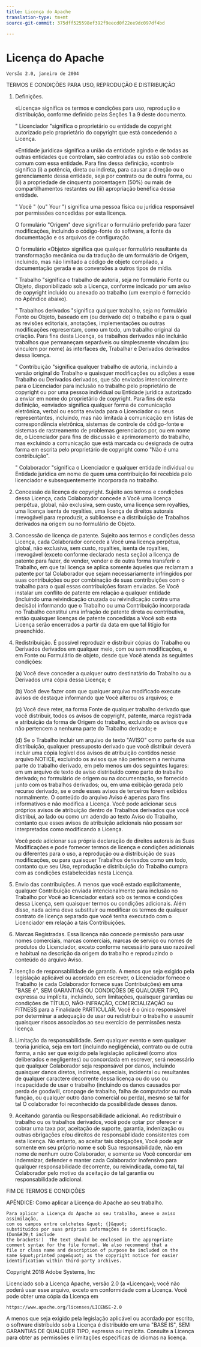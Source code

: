 ```yaml
---
title: Licença do Apache
translation-type: tm+mt
source-git-commit: 375dff525598ef392f9eecd0f22ee9dc097df4bd

---
```



# Licença do Apache

    Versão 2.0, janeiro de 2004
<!--                        https://www.apache.org/licenses/  -->

TERMOS E CONDIÇÕES PARA USO, REPRODUÇÃO E DISTRIBUIÇÃO

1. Definições.

   «Licença» significa os termos e condições para uso, reprodução e
distribuição, conforme definido pelas Seções 1 a 9 deste documento.

   &quot; Licenciador &quot;significa o proprietário ou entidade de copyright autorizado pelo proprietário do copyright que está concedendo a Licença.

   «Entidade jurídica» significa a união da entidade agindo e de todas
as outras entidades que controlam, são controladas ou estão sob controle comum
com essa entidade. Para fins dessa definição,
«control» significa (i) a potência, direta ou indireta, para causar a direção ou o gerenciamento dessa entidade, seja por contrato ou
de outra forma, ou (ii) a propriedade de cinquenta porcentagem (50%) ou mais de compartilhamentos restantes ou (iii) apropriação benéfica dessa entidade.

   &quot; Você &quot; (ou&quot; Your &quot;) significa uma pessoa
física ou jurídica responsável por permissões concedidas por esta licença.

   O formulário &quot;Origem&quot; deve significar o formulário preferido para fazer modificações, incluindo o código-fonte do software, a fonte da documentação
e os arquivos de configuração.

   O formulário «Objeto» significa que qualquer formulário resultante da transformação mecânica
ou da tradução de um formulário de Origem, incluindo, mas
não limitado a código de objeto compilado, a documentação gerada e
as conversões a outros tipos de mídia.

   &quot; Trabalho &quot;significa o trabalho de autoria, seja no formulário Fonte ou
Objeto, disponibilizado sob a Licença, conforme indicado por um
aviso de copyright incluído ou anexado ao trabalho
(um exemplo é fornecido no Apêndice abaixo).

   &quot; Trabalhos derivados &quot;significa qualquer trabalho, seja no formulário Fonte ou Objeto,
baseado em (ou derivado de) o trabalho e para o qual as revisões editoriais, anotações, implementações ou outras modificações
representam, como um todo, um trabalho original da criação. Para fins
desta Licença, os trabalhos derivados não incluirão trabalhos que permaneçam
separáveis ou simplesmente vinculam (ou vinculem por nome) às interfaces de,
Trabalhar e Derivados derivados dessa licença.

   &quot; Contribuição &quot;significa qualquer trabalho de autoria, incluindo
a versão original do Trabalho e quaisquer modificações ou adições
a esse Trabalho ou Derivados derivados, que são enviadas intencionalmente
para o Licenciador para inclusão no trabalho pelo proprietário
de copyright ou por uma pessoa individual ou Entidade jurídica autorizado a enviar em nome do proprietário de copyright. Para fins de esta definição, «enviado»
significa qualquer forma de comunicação eletrônica, verbal ou escrita enviada
para o Licenciador ou seus representantes, incluindo, mas não limitada à
comunicação em listas de correspondência eletrônica, sistemas de controle de código-fonte e
sistemas de rastreamento de problemas gerenciados por, ou em nome de, o
Licenciador para fins de discussão e aprimoramento do trabalho, mas
excluindo a comunicação que está marcada ou designada de outra forma
em escrita pelo proprietário de copyright como &quot;Não é uma contribuição&quot;.

   &quot; Colaborador &quot;significa o Licenciador e qualquer entidade
individual ou Entidade jurídica em nome de quem uma contribuição foi recebida pelo licenciador e
subsequentemente incorporada no trabalho.

2. Concessão da licença de copyright. Sujeito aos termos e condições dessa Licença, cada Colaborador concede a Você uma licença perpétua,
global, não exclusiva, sem custo, uma licença sem royalties, uma licença isenta de royalties, uma licença de direitos autorais irrevogável
para reproduzir, a sublicense e a distribuição de
Trabalhos derivados na origem ou no formulário de Objeto.

3. Concessão de licença de patente. Sujeito aos termos e condições dessa Licença, cada Colaborador concede a Você uma licença perpétua,
global, não exclusiva, sem custo, royalties, isenta de royalties, irrevogável
(exceto conforme declarado nesta seção) a licença de patente para fazer, de vender,
vender e de outra forma transferir o Trabalho,
em que tal licença se aplica somente àqueles que reclamam a patente por
tal Colaborador que sejam necessariamente infringidos por suas
contribuições ou por combinação de suas contribuições com o trabalho para o qual essas contribuições foram enviadas. Se Você
instalar um conflito de patente em relação a qualquer entidade (incluindo uma
reivindicação cruzada ou reivindicação contra uma decisão) informando que o Trabalho
ou uma Contribuição incorporada no Trabalho constitui uma infração de patente direta
ou contributiva, então quaisquer licenças
de patente concedidas a Você sob esta Licença serão encerrados
a partir da data em que tal litígio for preenchido.

4. Redistribuição. É possível reproduzir e distribuir cópias do Trabalho ou Derivados derivados em qualquer meio, com ou sem
modificações, e em Fonte ou Formulário de objeto, desde que Você
atenda às seguintes condições:

   (a) Você deve conceder a qualquer outro destinatário do Trabalho ou
a Derivados uma cópia dessa Licença; e

   (b) Você deve fazer com que qualquer arquivo modificado execute avisos
de destaque informando que Você alterou os arquivos; e

   (c) Você deve reter, na forma Fonte de qualquer trabalho derivado que você distribuir, todos os avisos de copyright, patente, marca registrada e atribuição da forma de Origem do trabalho,
excluindo os avisos que não pertencem a nenhuma parte do Trabalho derivado; e

   (d) Se o Trabalho incluir um arquivo de texto &quot;AVISO&quot; como parte de sua
distribuição, qualquer pressuposto derivado que você distribuir deverá
incluir uma cópia legível dos avisos de atribuição contidos
nesse arquivo NOTICE, excluindo os avisos que não
pertencem a nenhuma parte do trabalho derivado, em pelo menos um
dos seguintes lugares: em um arquivo de texto de aviso distribuído
como parte do trabalho derivado; no formulário de origem ou
na documentação, se fornecido junto com os trabalhos derivados; ou, em uma exibição gerada pelo recurso derivado, se e
onde esses avisos de terceiros forem exibidos normalmente. O conteúdo
do arquivo Aviso é apenas para fins informativos e
não modifica a Licença. Você pode adicionar seus próprios avisos de atribuição
dentro de Trabalhos derivados que você distribui, ao lado
ou como um adendo ao texto Aviso do Trabalho, contanto que
esses avisos de atribuição adicionais não possam ser interpretados
como modificando a Licença.

   Você pode adicionar sua própria declaração de direitos autorais às Suas Modificações e
pode fornecer termos de licença e condições
adicionais ou diferentes para o uso, a reprodução ou a distribuição de suas modificações, ou
para quaisquer Trabalhos derivados como um todo, contanto que seu Uso,
reprodução e distribuição do Trabalho cumpra com
as condições estabelecidas nesta Licença.

5. Envio das contribuições. A menos que você estado explicitamente, qualquer Contribuição enviada intencionalmente para inclusão no Trabalho
por Você ao licenciador estará sob os termos e condições dessa Licença, sem quaisquer termos ou condições adicionais.
Além disso, nada acima deve substituir ou modificar
os termos de qualquer contrato de licença separado que você tenha executado
com o Licenciador em relação a tais Contribuições.

6. Marcas Registradas. Essa licença não concede permissão para usar nomes comerciais,
marcas comerciais, marcas de serviço ou nomes de produtos do Licenciador,
exceto conforme necessário para uso razoável e habitual na descrição da origem do trabalho e reproduzindo o conteúdo do arquivo Aviso.

7. Isenção de responsabilidade de garantia. A menos que seja exigido pela legislação aplicável ou
acordado em escrever, o Licenciador fornece o Trabalho (e cada
Colaborador fornece suas Contribuições) em uma &quot;BASE é&quot;,
SEM GARANTIAS OU CONDIÇÕES DE QUALQUER TIPO, expressa ou
implícita, incluindo, sem limitações, quaisquer garantias ou condições
de TÍTULO, NÃO-INFRAÇÃO, COMERCIALIZAÇÃO ou FITNESS para a Finalidade PARTICULAR. Você é o único responsável por determinar a adequação de usar ou redistribuir o trabalho e assumir quaisquer riscos associados ao seu exercício de permissões nesta licença.

8. Limitação da responsabilidade. Sem qualquer evento e sem qualquer teoria jurídica,
seja em tort (incluindo negligência), contrato ou de outra forma,
a não ser que exigido pela legislação aplicável (como atos deliberados e negligentes)
ou concordada em escrever, será necessário que qualquer Colaborador seja
responsável por danos, incluindo quaisquer danos diretos, indiretos, especiais,
incidental ou resultantes de qualquer caractere decorrente dessa licença ou do uso ou incapacidade de usar o trabalho (incluindo os danos causados por perda de goodwill,
cronpage de trabalho, falha de computador ou mala função, ou qualquer outro dano comercial ou perda), mesmo se tal for tal O colaborador
foi reconhecido da possibilidade desses danos.

9. Aceitando garantia ou Responsabilidade adicional. Ao redistribuir
o trabalho ou os trabalhos derivados, você pode optar por oferecer e cobrar uma taxa por, aceitação de suporte, garantia,
indenização ou outras obrigações e/ou direitos de responsabilidade consistentes com esta
licença. No entanto, ao aceitar tais obrigações, Você pode agir somente
em seu próprio nome e sob Sua responsabilidade, não em nome
de nenhum outro Colaborador, e somente se Você concordar em indemnizar,
defender e manter cada Colaborador inofensivo para qualquer responsabilidade
decorrente, ou reivindicada, como tal, tal Colaborador pelo motivo
da aceitação de tal garantia ou responsabilidade adicional.

FIM DE TERMOS E CONDIÇÕES

APÊNDICE: Como aplicar a Licença do Apache ao seu trabalho.

    Para aplicar a Licença do Apache ao seu trabalho, anexe o aviso assimilação,
    com os campos entre colchetes &quot; {}&quot;
    substituídos por suas próprias informações de identificação. (Don&#39;t include
    the brackets!)  The text should be enclosed in the appropriate
    comment syntax for the file format. We also recommend that a
    file or class name and description of purpose be included on the
    same &quot;printed page&quot; as the copyright notice for easier
    identification within third-party archives.

Copyright 2018 Adobe Systems, Inc

Licenciado sob a Licença Apache, versão 2.0 (a «Licença»);
você não poderá usar esse arquivo, exceto em conformidade com a Licença.
Você pode obter uma cópia da Licença em

    https://www.apache.org/licenses/LICENSE-2.0

A menos que seja exigido pela legislação aplicável ou acordado por escrito, o software
distribuído sob a Licença é distribuído em uma &quot;BASE IS&quot;,
SEM GARANTIAS DE QUALQUER TIPO, expressa ou implícita.
Consulte a Licença para obter as permissões e limitações específicas de idiomas na licença.
